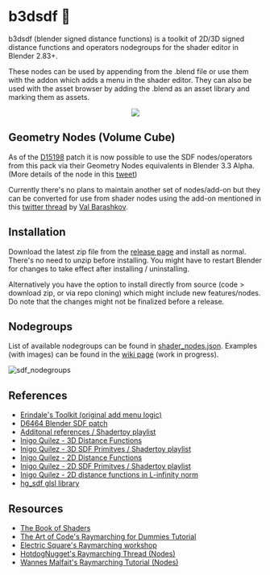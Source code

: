 # b3dsdf 🧰

b3dsdf (blender signed distance functions) is a toolkit of 2D/3D signed distance functions and operators nodegroups for the shader editor in Blender 2.83+.

These nodes can be used by appending from the .blend file or use them with the addon which adds a menu in the shader editor. They can also be used with the asset browser by adding the .blend as an asset library and marking them as assets.

<p align="center">
  <img src="https://user-images.githubusercontent.com/830253/169821105-1d13020e-6895-4402-aa0c-2c94db69867f.gif">
</p>

## Geometry Nodes (Volume Cube)

As of the [D15198](https://developer.blender.org/D15198) patch it is now possible to use the SDF nodes/operators from this pack via their Geometry Nodes equivalents in Blender 3.3 Alpha. (More details of the node in this [tweet](https://twitter.com/lateasusual_/status/1537792086719795201))

Currently there's no plans to maintain another set of nodes/add-on but they can be converted for use from shader nodes using the add-on mentioned in this [twitter thread](https://twitter.com/cmzw_/status/1538146026296836096) by [Val Barashkov](https://twitter.com/ValeraBarashkov).

## Installation

Download the latest zip file from the [release page](https://github.com/williamchange/b3dsdf/releases) and install as normal. There's no need to unzip before installing. You might have to restart Blender for changes to take effect after installing / uninstalling.

Alternatively you have the option to install directly from source (code > download zip, or via repo cloning) which might include new features/nodes. Do note that the changes might not be finalized before a release.

## Nodegroups

List of available nodegroups can be found in [shader_nodes.json](https://github.com/williamchange/b3dsdf/blob/master/shader_nodes.json). Examples (with images) can be found in the [wiki page](https://github.com/williamchange/b3dsdf/wiki/Examples) (work in progress).

![sdf_nodegroups](https://user-images.githubusercontent.com/830253/175826562-08264077-96d0-4e21-b0ba-e757171fff90.png)

## References

- [Erindale's Toolkit (original add menu logic)](https://erindale.gumroad.com/l/erintools)
- [D6464 Blender SDF patch](https://developer.blender.org/D6464)
- [Additonal references / Shadertoy playlist](https://www.shadertoy.com/playlist/7cjGR1)
- [Inigo Quilez - 3D Distance Functions](https://iquilezles.org/articles/distfunctions/)
- [Inigo Quilez - 3D SDF Primitves / Shadertoy playlist](https://www.shadertoy.com/playlist/43cXRl)
- [Inigo Quilez - 2D Distance Functions](https://www.iquilezles.org/www/articles/distfunctions2d/distfunctions2d.htm)
- [Inigo Quilez - 2D SDF Primitves / Shadertoy playlist](https://www.shadertoy.com/playlist/MXdSRf)
- [Inigo Quilez - 2D distance functions in L-infinity norm](https://iquilezles.org/articles/distfunctions2dlinf/)
- [hg_sdf glsl library](https://mercury.sexy/hg_sdf/)

## Resources
- [The Book of Shaders](https://thebookofshaders.com/)
- [The Art of Code's Raymarching for Dummies Tutorial](https://www.youtube.com/watch?v=PGtv-dBi2wE)
- [Electric Square's Raymarching workshop](https://github.com/electricsquare/raymarching-workshop)
- [HotdogNugget's Raymarching Thread (Nodes)](https://twitter.com/HotdogNugget/status/1510464077478256643)
- [Wannes Malfait's Raymarching Tutorial (Nodes)](https://www.youtube.com/watch?v=aBf3FV97rJY)
